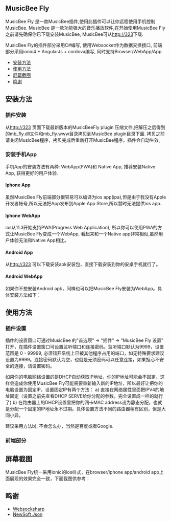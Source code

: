 ## MusicBee Fly ##

MusicBee Fly 是一款MusicBee插件,使用此插件可以让你远程使用手机控制MusicBee. MusicBee 是一款功能强大的音乐播放软件,在开始使用MusicBee Fly之前请先确保你已下载安装MusicBee, MusicBee可从[http://323](MusicBee官网)下载. 

MusicBee Fly的插件部分采用C#编写, 使用Websocket作为数据交换接口, 前端部分采用ionic4 + AngularJs + cordova编写, 同时支持Browser/WebApp/App.

- [安装方法](#安装方法)
- [使用方法](#使用方法)
- [屏幕截图](#屏幕截图)
- [鸣谢](#鸣谢)

## 安装方法 ##

### 插件安装 ###

从[http://323](release) 页面下载最新版本的MusicBeeFly plugin 压缩文件,把解压之后得到的mb_fly.dll文件和mb_fly.www目录拷贝到MusicBee plugin目录下面. 拷贝之前请关闭MusicBee程序，拷贝完成后重新打开MusicBee程序，插件会自动生效。

### 安装手机App ###

手机App的安装方法有两种: WebApp(PWA)和 Native App, 推荐安装Native App, 获得更好的用户体验.

#### Iphone App ####

虽然MusicBee Fly前端部分很容易可以编译为ios app(ipa),但是由于我没有Apple开发者帐号,所以无法把App发布到Apple App Store,所以暂时无法提供ios app.

#### Iphone WebApp ####

ios从11.3开始支持PWA(Progress Web Application), 所以你可以使用PWA的方式让MusicBee Fly变成一个WebApp, 看起来和一个Native app非常相似,虽然用户体验无法和Native App相比。

#### Android App ####

从[http://323](release) 可以下载安装apk安装包，直接下载安装到你的安桌手机就行了。

#### Android WebApp ####

如果你不想安装Android apk，同样也可以把MusicBee Fly安装为WebApp。具体安装方法如下：


## 使用方法 ##

### 插件设置 ###

插件的设置窗口可通过MusicBee 的"首选项" -> "插件" -> "MusicBee Fly 设置" 打开，在插件设置窗口可设置监听端口和连接密码。监听端口默认为9999，设置范围是 0 - 99999, 必须错开系统上已被其他程序占用的端口，如无特殊要求建议设置为9999。连接密码默认为空，也就是无须密码可以任意连接，如果担心不安全的连接，请设置密码。

如果你的电脑网络设置的是DHCP自动获取IP地址，你的IP地址可能会不固定，这样会造成你使用MusicBee Fly可能需要重新输入新的IP地址，所以最好让把你的电脑设置为固定IP。设置固定IP有两个方法：
a) 直接在网络属性里面把IPV4的地址固定（设置之前先查看DHCP SERVE给你分配的参数，完全设置成一样的就行了) 
b) 在路由器上的DHCP设置里把你的网卡MAC address设为静态分配，也就是分配一个固定的IP地址永不过期。具体设置方法不同的路由器稍有区别，但是大同小异。

建议采用方法b), 不会怎么办，当然是百度或者Google.

### 前端部分 ###



## 屏幕截图 ##

MusicBee Fly统一采用ionic的ios样式，在browser/iphone app/android app上面展现的效果完全一致，下面截图供参考：


## 鸣谢 ##

- [Websocksharp](http://)
- [NewSoft Json](http://)
